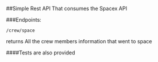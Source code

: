 ##Simple Rest API That consumes the Spacex API

###Endpoints: 
    
    /crew/space
    
returns All the crew members information that went to space

####Tests are also provided
